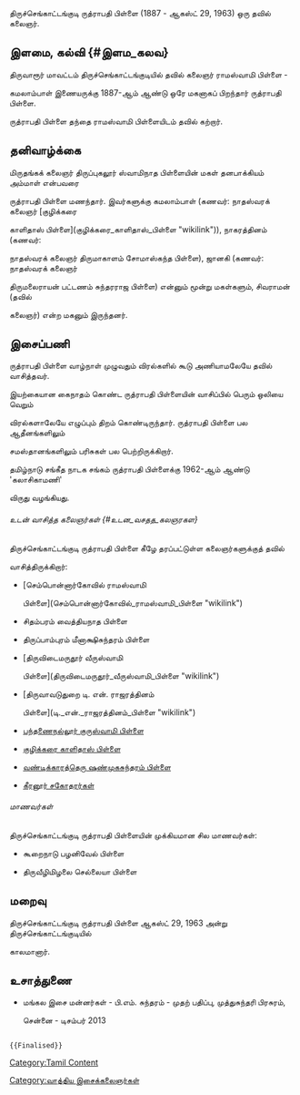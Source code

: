 திருச்செங்காட்டங்குடி ருத்ராபதி பிள்ளை (1887 - ஆகஸ்ட் 29, 1963) ஒரு தவில் கலைஞர்.

## இளமை, கல்வி {#இளம_கலவ}

திருவாரூர் மாவட்டம் திருச்செங்காட்டங்குடியில் தவில் கலைஞர் ராமஸ்வாமி பிள்ளை -
கமலாம்பாள் இணையருக்கு 1887-ஆம் ஆண்டு ஒரே மகனாகப் பிறந்தார் ருத்ராபதி பிள்ளை.

ருத்ராபதி பிள்ளை தந்தை ராமஸ்வாமி பிள்ளையிடம் தவில் கற்றார்.

## தனிவாழ்க்கை

மிருதங்கக் கலைஞர் திருப்புகலூர் ஸ்வாமிநாத பிள்ளையின் மகள் தனபாக்கியம் அம்மாள் என்பவரை
ருத்ராபதி பிள்ளை மணந்தார். இவர்களுக்கு கமலாம்பாள் (கணவர்: நாதஸ்வரக் கலைஞர் [குழிக்கரை
காளிதாஸ் பிள்ளை](குழிக்கரை_காளிதாஸ்_பிள்ளை "wikilink")), நாகரத்தினம் (கணவர்:
நாதஸ்வரக் கலைஞர் திருமாகாளம் சோமாஸ்கந்த பிள்ளை), ஜானகி (கணவர்: நாதஸ்வரக் கலைஞர்
திருமலைராயன் பட்டணம் சுந்தரராஜ பிள்ளை) என்னும் மூன்று மகள்களும், சிவராமன் (தவில்
கலைஞர்) என்ற மகனும் இருந்தனர்.

## இசைப்பணி

ருத்ராபதி பிள்ளை வாழ்நாள் முழுவதும் விரல்களில் கூடு அணியாமலேயே தவில் வாசித்தவர்.
இயற்கையான கைநாதம் கொண்ட ருத்ராபதி பிள்ளையின் வாசிப்பில் பெரும் ஒலியை வெறும்
விரல்களாலேயே எழுப்பும் திறம் கொண்டிருந்தார். ருத்ராபதி பிள்ளை பல ஆதீனங்களிலும்
சமஸ்தானங்களிலும் பரிசுகள் பல பெற்றிருக்கிறார்.

தமிழ்நாடு சங்கீத நாடக சங்கம் ருத்ராபதி பிள்ளைக்கு 1962-ஆம் ஆண்டு \'கலாசிகாமணி'
விருது வழங்கியது.

###### உடன் வாசித்த கலைஞர்கள் {#உடன_வசதத_கலஞரகள}

திருச்செங்காட்டங்குடி ருத்ராபதி பிள்ளை கீழே தரப்பட்டுள்ள கலைஞர்களுக்குத் தவில்
வாசித்திருக்கிறார்:

-   [செம்பொன்னார்கோவில் ராமஸ்வாமி
    பிள்ளை](செம்பொன்னார்கோவில்_ராமஸ்வாமி_பிள்ளை "wikilink")
-   சிதம்பரம் வைத்தியநாத பிள்ளை
-   திருப்பாம்புரம் மீனாக்ஷிசுந்தரம் பிள்ளை
-   [திருவிடைமருதூர் வீருஸ்வாமி
    பிள்ளை](திருவிடைமருதூர்_வீருஸ்வாமி_பிள்ளை "wikilink")
-   [திருவாவடுதுறை டி. என். ராஜரத்தினம்
    பிள்ளை](டி._என்._ராஜரத்தினம்_பிள்ளை "wikilink")
-   [பந்தணைநல்லூர் குருஸ்வாமி பிள்ளை](பந்தணைநல்லூர்_குருஸ்வாமி_பிள்ளை "wikilink")
-   [குழிக்கரை காளிதாஸ் பிள்ளை](குழிக்கரை_காளிதாஸ்_பிள்ளை "wikilink")
-   [வண்டிக்காரத்தெரு ஷண்முகசுந்தரம் பிள்ளை](கீரனூர்_சின்னத்தம்பி_பிள்ளை "wikilink")
-   [கீரனூர் சகோதரர்கள்](கீரனூர்_சின்னத்தம்பி_பிள்ளை "wikilink")

###### மாணவர்கள்

திருச்செங்காட்டங்குடி ருத்ராபதி பிள்ளையின் முக்கியமான சில மாணவர்கள்:

-   கூறைநாடு பழனிவேல் பிள்ளை
-   திருவீழிமிழலை செல்லையா பிள்ளை

## மறைவு

திருச்செங்காட்டங்குடி ருத்ராபதி பிள்ளை ஆகஸ்ட் 29, 1963 அன்று திருச்செங்காட்டங்குடியில்
காலமானார்.

## உசாத்துணை

-   மங்கல இசை மன்னர்கள் - பி.எம். சுந்தரம் - முதற் பதிப்பு, முத்துசுந்தரி பிரசுரம்,
    சென்னை - டிசம்பர் 2013

```{=mediawiki}
{{Finalised}}
```
[Category:Tamil Content](Category:Tamil_Content "wikilink")
[Category:வாத்திய இசைக்கலைஞர்கள்](Category:வாத்திய_இசைக்கலைஞர்கள் "wikilink")
